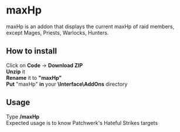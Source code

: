 # maxHp
maxHp is an addon that displays the current maxHp of raid members, except Mages, Priests, Warlocks, Hunters.

## How to install
Click on <b>Code</b> -> <b>Download ZIP</b><br>
<b>Unzip</b> it<br>
<b>Rename</b> it to <b>"maxHp"</b><br>
<b>Put</b> "maxHp" <b>in</b> your <b>\Interface\AddOns</b> directory<br>

## Usage
Type <b>/maxHp</b><br>
Expected usage is to know Patchwerk's Hateful Strikes targets<br>
